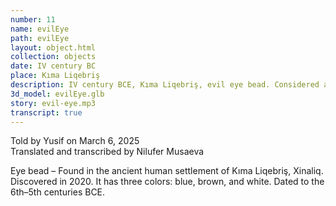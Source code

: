 ```yaml
---
number: 11
name: evilEye
path: evilEye
layout: object.html
collection: objects
date: IV century BC
place: Kıma Liqebriş
description: IV century BCE, Kıma Liqebriş, evil eye bead. Considered a rare find. Its cultural attribution remains debated. Found by Idris Aliyev in 2019.
3d_model: evilEye.glb
story: evil-eye.mp3
transcript: true
---
```


<div class="meta">
Told by Yusif on March 6, 2025 <br>
Translated and transcribed by Nilufer Musaeva<br>
</div>

Eye bead – Found in the ancient human settlement of Kıma Liqebriş, Xinaliq. Discovered in 2020. It has three colors: blue, brown, and white. Dated to the 6th–5th centuries BCE.
